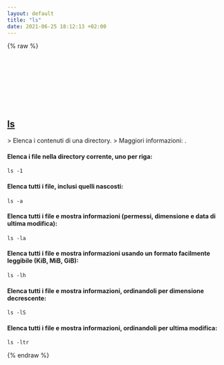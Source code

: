 ```yaml
---
layout: default
title: "ls"
date: 2021-06-25 18:12:13 +02:00
---
```

{% raw %}
<h2 id="ls">
  <a href="/it/common/ls.html">ls</a> <a href="#ls"><svg class="icon">
    <use href="/assets/images/unicode_sprite.svg#link" />
  </svg></a>
</h2>
> Elenca i contenuti di una directory.
> Maggiori informazioni: <https://www.gnu.org/software/coreutils/ls>.

#### Elenca i file nella directory corrente, uno per riga:
```shell
ls -1
```
#### Elenca tutti i file, inclusi quelli nascosti:
```shell
ls -a
```
#### Elenca tutti i file e mostra informazioni (permessi, dimensione e data di ultima modifica):
```shell
ls -la
```
#### Elenca tutti i file e mostra informazioni usando un formato facilmente leggibile (KiB, MiB, GiB):
```shell
ls -lh
```
#### Elenca tutti i file e mostra informazioni, ordinandoli per dimensione decrescente:
```shell
ls -lS
```
#### Elenca tutti i file e mostra informazioni, ordinandoli per ultima modifica:
```shell
ls -ltr
```
{% endraw %}